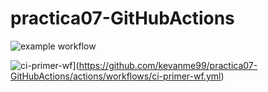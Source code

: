 # practica07-GitHubActions

![example workflow](https://github.com/kevanme99/practica07-GitHubActions/actions/workflows/ci-primer-wf.yml/badge.svg)

![ci-primer-wf](https://github.com/kevanme99/practica07-GitHubActions/actions/workflows/ci-primer-wf.yml/badge.svg)](https://github.com/kevanme99/practica07-GitHubActions/actions/workflows/ci-primer-wf.yml)
